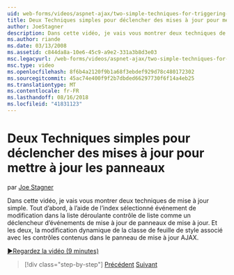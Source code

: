 ```yaml
---
uid: web-forms/videos/aspnet-ajax/two-simple-techniques-for-triggering-updates-to-update-panels
title: Deux Techniques simples pour déclencher des mises à jour pour mettre à jour les panneaux | Microsoft Docs
author: JoeStagner
description: Dans cette vidéo, je vais vous montrer deux techniques de mise à jour simple. Tout d’abord, à l’aide de l’index sélectionné événement de modification dans la liste déroulante contrôle de liste comme un trigonométrie événement...
ms.author: riande
ms.date: 03/13/2008
ms.assetid: c844da8a-10e6-45c9-a9e2-331a3b8d3e03
msc.legacyurl: /web-forms/videos/aspnet-ajax/two-simple-techniques-for-triggering-updates-to-update-panels
msc.type: video
ms.openlocfilehash: 8f6b4a2120f9b1a68f3ebdef929d78c480172302
ms.sourcegitcommit: 45ac74e400f9f2b7dbded66297730f6f14a4eb25
ms.translationtype: MT
ms.contentlocale: fr-FR
ms.lasthandoff: 08/16/2018
ms.locfileid: "41831123"
---
```

<a name="two-simple-techniques-for-triggering-updates-to-update-panels"></a>Deux Techniques simples pour déclencher des mises à jour pour mettre à jour les panneaux
====================
par [Joe Stagner](https://github.com/JoeStagner)

Dans cette vidéo, je vais vous montrer deux techniques de mise à jour simple. Tout d’abord, à l’aide de l’index sélectionné événement de modification dans la liste déroulante contrôle de liste comme un déclencheur d’événements de mise à jour de panneaux de mise à jour. Et les deux, la modification dynamique de la classe de feuille de style associé avec les contrôles contenus dans le panneau de mise à jour AJAX.

[&#9654;Regardez la vidéo (9 minutes)](https://channel9.msdn.com/Blogs/ASP-NET-Site-Videos/two-simple-techniques-for-triggering-updates-to-update-panels)

> [!div class="step-by-step"]
> [Précédent](how-do-i-retrieve-values-from-server-side-ajax-controls.md)
> [Suivant](use-aspnet-ajax-cascading-drop-down-control-to-access-a-database.md)
